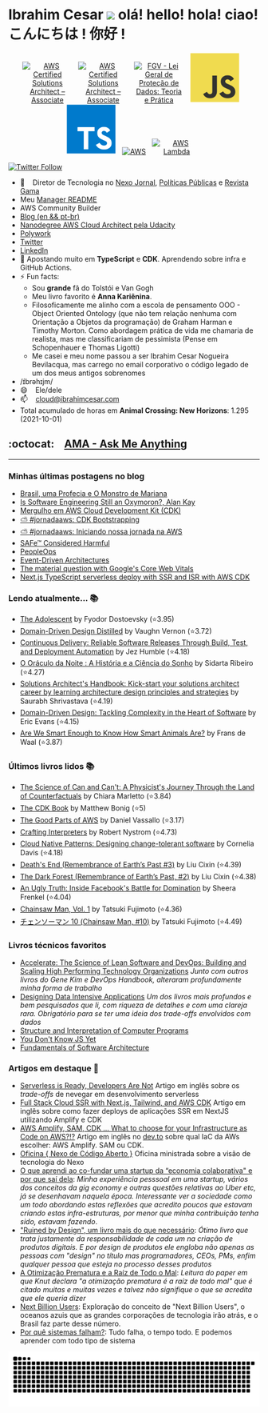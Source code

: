 # Ibrahim Cesar <img src="https://raw.githubusercontent.com/MartinHeinz/MartinHeinz/master/wave.gif" width="42px" style="max-width:100%;"> olá! hello! hola! ciao! こんにちは ! 你好 !

<p align="middle">
<a href="https://www.youracclaim.com/badges/e986686b-8c9f-4488-a9be-5724d82c6e48" target="_blank" title="Badge AWS Certified Solutions Architect – Associate" alt="AWS Certified Solutions Architect – Associate"><img src="https://ibrahimcesar.cloud/assets/images/badges/AWS-SolArchitect-Associate-2020-high.png" alt="AWS Certified Solutions Architect – Associate" width="100px"  style="max-width:100px;"></a>&nbsp; &nbsp;<a href="https://www.youracclaim.com/badges/c3bd4b17-9465-4bb6-a8c2-419f72302124" target="_blank" title="Badge AWS Certified Cloud Practitioner" alt="AWS Certified Cloud Practitioner"><img src="https://ibrahimcesar.cloud//assets/images/badges/AWS-CloudPractitioner-2020-high.png" alt="AWS Certified Solutions Architect – Associate" width="100px"  style="max-width:100px;"></a>&nbsp; &nbsp;<a href="https://brasilopenbadge.com.br/pages/badge/418bf1ce1437adeeb5d0352fcd92b1d2" target="_blank" alt="FGV - Lei Geral de Proteção de Dados: Teoria e Prática" title="FGV - Lei Geral de Proteção de Dados: Teoria e Prática"><img src="https://ibrahimcesar.cloud/assets/images/badges/fgv-lgpd-high.png" alt="FGV - Lei Geral de Proteção de Dados: Teoria e Prática" width="100px"  style="max-width:100px;"></a>&nbsp; &nbsp;<a href="https://amzn.to/3tpAp6i" target="_blank" title="JavaScript" alt="JavaScript"><img src="https://github.com/devicons/devicon/blob/master/icons/javascript/javascript-original.svg" alt="JavaScript" width="100px"  style="max-width:100px;"/></a>&nbsp; &nbsp;<a href="https://amzn.to/2QorOSA" target="_blank" title="TypeScript" alt="TypeScript"><img src="https://github.com/devicons/devicon/blob/master/icons/typescript/typescript-original.svg" alt="TypeScript" width="100px"  style="max-width:100px;"/></a>&nbsp; &nbsp;<a href="https://devbooks.club/books/aws-well-architected/" target="_blank" title="AWS" alt="AWS"><img src="https://cdn.worldvectorlogo.com/logos/aws-2.svg" alt="AWS"  width="100px"  style="max-width:100px;"/></a>&nbsp; &nbsp;<a href="https://aws.amazon.com/serverless/" target="_blank" title="Serverless" alt="Serverless"><img src="https://cdn.worldvectorlogo.com/logos/aws-lambda-1.svg" alt="AWS Lambda" width="100px"  style="max-width:100px;"/></a>
    </p>

[![Twitter Follow](https://img.shields.io/twitter/follow/ibrahimcesar?label=People%20following%20me%20on%20Twitter&style=social)](https://twitter.com/intent/follow?screen_name=ibrahimcesar)


- 🦕 &nbsp;&nbsp; Diretor de Tecnologia no  [Nexo Jornal](https://www.nexojornal.com.br/), [Políticas Públicas](https://pp.nexojornal.com.br/) e [Revista Gama](https://gamarevista.com.br)
- Meu [Manager README](https://github.com/ibrahimcesar/Manager-README)
- AWS Community Builder
- [Blog (en && pt-br)](https://ibrahimcesar.cloud)
- [Nanodegree AWS Cloud Architect pela Udacity](https://graduation.udacity.com/confirm/UDRWJKSP)
- [Polywork](https://www.polywork.com/ibrahimcesar)
- [Twitter](https://www.twitter.com/ibrahimcesar/)
- [LinkedIn](https://www.linkedin.com/in/ibrahimcesar/)
- 🌱 Apostando muito em **TypeScript** e **CDK**. Aprendendo sobre infra e GitHub Actions.
- ⚡ Fun facts: 
    - Sou **grande** fã do Tolstói e Van Gogh
    - Meu livro favorito é **Anna Kariênina**.
    - Filosoficamente me alinho com a escola de pensamento OOO - Object Oriented Ontology (que não tem relação nenhuma com Orientação a Objetos da programação) de Graham Harman e Timothy Morton. Como abordagem prática de vida me chamaria de realista, mas me classificariam de pessimista (Pense em Schopenhauer e Thomas Ligotti)
    - Me casei e meu nome passou a ser Ibrahim Cesar Nogueira Bevilacqua, mas carrego no email corporativo o código legado de um dos meus antigos sobrenomes
- /ɪ́brəhɪjm/
- 😄  &nbsp;&nbsp; Ele/dele
- 📫  &nbsp;&nbsp; cloud@ibrahimcesar.com
- Total acumulado de horas em **Animal Crossing: New Horizons**: 1.295 (2021-10-01)

## :octocat: &nbsp;&nbsp; [AMA - Ask Me Anything](https://github.com/ibrahimcesar/ibrahimcesar/discussions/categories/ama-ask-me-anything)

---

### Minhas últimas postagens no blog

<!-- POSTS_LIST:START -->
- [Brasil, uma Profecia e O Monstro de Mariana](https://ibrahimcesar.cloud/blog/brasil-uma-profecia-o-monstro-de-mariana-ficcao-ibrahim-cesar/)
- [Is Software Engineering Still an Oxymoron?, Alan Kay](https://ibrahimcesar.cloud/blog/is-software-engineering-still-an-oxymoron-alan-kay/)
- [Mergulho em AWS Cloud Development Kit &lpar;CDK&rpar;](https://ibrahimcesar.cloud/blog/mergulho-cdk/)
- [⛅ #jornadaaws: CDK Bootstrapping](https://ibrahimcesar.cloud/blog/cdk-bootstrapping/)
- [⛅ #jornadaaws:  Iniciando nossa jornada na AWS](https://ibrahimcesar.cloud/blog/jornada-aws-iniciando-na-nuvem-aws/)
- [SAFe™ Considered Harmful](https://ibrahimcesar.cloud/blog/SAFe-considered-harmful/)
- [PeopleOps](https://ibrahimcesar.cloud/blog/peopleops-integracao-continua-do-time-entrega-continua-de-valor/)
- [Event-Driven Architectures](https://ibrahimcesar.cloud/blog/event-driven-architectures/)
- [The material question with Google&#39;s Core Web Vitals](https://ibrahimcesar.cloud/blog/the-material-question-with-google-web-core-vitals/)
- [Next.js TypeScript serverless deploy with SSR and ISR with AWS CDK](https://ibrahimcesar.cloud/blog/nextjs-typescript-serverless-deploy-with-ssr-and-isr-with-aws-cdk/)
<!-- POSTS_LIST:END -->


### Lendo atualmente... 📚

<!-- READING_LIST:START -->
- [The Adolescent](https://www.goodreads.com/review/show/3907651091?utm_medium=api&utm_source=rss) by Fyodor Dostoevsky (⭐️3.95)
- [Domain-Driven Design Distilled](https://www.goodreads.com/review/show/3794487218?utm_medium=api&utm_source=rss) by Vaughn Vernon (⭐️3.72)
- [Continuous Delivery: Reliable Software Releases Through Build, Test, and Deployment Automation](https://www.goodreads.com/review/show/3747959698?utm_medium=api&utm_source=rss) by Jez Humble (⭐️4.18)
- [O Oráculo da Noite : A História e a Ciência do Sonho](https://www.goodreads.com/review/show/3744391446?utm_medium=api&utm_source=rss) by Sidarta Ribeiro (⭐️4.27)
- [Solutions Architect's Handbook: Kick-start your solutions architect career by learning architecture design principles and strategies](https://www.goodreads.com/review/show/3698008428?utm_medium=api&utm_source=rss) by Saurabh Shrivastava (⭐️4.19)
- [Domain-Driven Design: Tackling Complexity in the Heart of Software](https://www.goodreads.com/review/show/3668099235?utm_medium=api&utm_source=rss) by Eric Evans (⭐️4.15)
- [Are We Smart Enough to Know How Smart Animals Are?](https://www.goodreads.com/review/show/2896016684?utm_medium=api&utm_source=rss) by Frans de Waal (⭐️3.87)
<!-- READING_LIST:END -->

### Últimos livros lidos 📚

<!-- READ_LIST:START -->
- [The Science of Can and Can't: A Physicist's Journey Through the Land of Counterfactuals](https://www.goodreads.com/review/show/4338329661?utm_medium=api&utm_source=rss) by Chiara Marletto (⭐️3.84)
- [The CDK Book](https://www.goodreads.com/review/show/4368508354?utm_medium=api&utm_source=rss) by Matthew Bonig (⭐️5)
- [The Good Parts of AWS](https://www.goodreads.com/review/show/4354121130?utm_medium=api&utm_source=rss) by Daniel Vassallo (⭐️3.17)
- [Crafting Interpreters](https://www.goodreads.com/review/show/4313478006?utm_medium=api&utm_source=rss) by Robert Nystrom (⭐️4.73)
- [Cloud Native Patterns: Designing change-tolerant software](https://www.goodreads.com/review/show/3744387924?utm_medium=api&utm_source=rss) by Cornelia Davis (⭐️4.18)
- [Death's End (Remembrance of Earth’s Past #3)](https://www.goodreads.com/review/show/4303248689?utm_medium=api&utm_source=rss) by Liu Cixin (⭐️4.39)
- [The Dark Forest (Remembrance of Earth’s Past, #2)](https://www.goodreads.com/review/show/4301103018?utm_medium=api&utm_source=rss) by Liu Cixin (⭐️4.38)
- [An Ugly Truth: Inside Facebook's Battle for Domination](https://www.goodreads.com/review/show/4206887563?utm_medium=api&utm_source=rss) by Sheera Frenkel (⭐️4.04)
- [Chainsaw Man, Vol. 1](https://www.goodreads.com/review/show/4206373494?utm_medium=api&utm_source=rss) by Tatsuki Fujimoto (⭐️4.36)
- [チェンソーマン 10 (Chainsaw Man, #10)](https://www.goodreads.com/review/show/4206373839?utm_medium=api&utm_source=rss) by Tatsuki Fujimoto (⭐️4.49)
<!-- READ_LIST:END -->

### Livros técnicos favoritos

- [Accelerate: The Science of Lean Software and DevOps: Building and Scaling High Performing Technology Organizations](https://amzn.to/3pso93l) *Junto com outros livros do Gene Kim e DevOps Handbook, alteraram profundamente minha forma de trabalho*  
- [Designing Data Intensive Applications](https://amzn.to/2UqSK2K) *Um dos livros mais profundos e bem pesquisados que li, com riqueza de detalhes e com uma clareja rara. Obrigatório para se ter uma ideia dos trade-offs envolvidos com dados*
- [Structure and Interpretation of Computer Programs](https://mitpress.mit.edu/sites/default/files/sicp/full-text/book/book.html)
- [You Don't Know JS Yet](https://github.com/getify/You-Dont-Know-JS)
- [Fundamentals of Software Architecture](https://amzn.to/2Uny6AP)

### Artigos em destaque 📓

- [Serverless is Ready, Developers Are Not](https://dev.to/aws-builders/serverless-is-ready-developers-are-not-12f9) Artigo em inglês sobre os _trade-offs_ de nevegar em desenvolvimento serverless  
- [Full Stack Cloud SSR with Next.js, Tailwind, and AWS CDK](https://dev.to/aws-builders/full-stack-cloud-ssr-with-next-js-tailwind-and-aws-cdk-416c) Artigo em inglês sobre como fazer deploys de aplicações SSR em NextJS utilizando Amplify e CDK  
- [AWS Amplify, SAM, CDK ... What to choose for your Infrastructure as Code on AWS?!?](https://dev.to/aws-builders/aws-amplify-sam-cdk-what-to-choose-for-your-infrastructure-as-code-on-aws-lh2) Artigo em inglês no [dev.to](https://dev.to/) sobre qual IaC da AWs escolher: AWS Amplify. SAM ou CDK.
- [Oficina { Nexo de Código Aberto }](https://ibrahimcesar.cloud/blog/nexo-de-codigo-aberto/) Oficina ministrada sobre a visão de tecnologia do Nexo  
- [O que aprendi ao co-fundar uma startup da “economia colaborativa" e por que saí dela](https://ibrahimcesar.cloud/blog/o-que-aprendi-ao-co-fundar-uma-startup-da-economia-colaborativa-e-por-que-sai-dela/):  *Minha experiência pesssoal em uma startup, vários dos conceitos da gig economy e outras questões relativas ao Uber etc, já se desenhavam naquela época. Interessante ver a sociedade como um todo abordando estas reflexões que acredito poucos que estavam criando estas infra-estruturas, por menor que minha  contribuição tenha sido, estavam fazendo*.  
- ["Ruined by Design", um livro mais do que necessário](https://brasil.uxdesign.cc/ruined-by-design-um-livro-mais-do-que-necess%C3%A1rio-9a4026ee110e): *Ótimo livro que trata justamente da responsabilidade de cada um na criação de produtos digitais. E por design de produtos ele engloba não apenas as pessoas com "design" no título mas programadores, CEOs, PMs, enfim qualquer pessoa que esteja no processo desses produtos*  
- [A Otimização Prematura e a Raíz de Todo o Mal](https://ibrahimcesar.cloud/blog/otimizacao-prematura-e-a-raiz-de-todo-mal/): *Leitura do paper em que Knut declara "a otimização prematura é a raíz de todo mal" que é citado muitas e muitas vezes e talvez não signifique o que se acredita que ele queria dizer*  
- [Next Billion Users](https://ibrahimcesar.cloudd/blog/nbu-next-billion-users-brasil/): Exploração do conceito de "Next Billion Users", o oceanos azuis que as grandes corporações de tecnologia irão atrás, e o Brasil faz parte desse número.  
- [Por quê sistemas falham?](https://ibrahimcesar.cloud/blog/por-que-sistemas-falham/): Tudo falha, o tempo todo. E podemos aprender com todo tipo de sistema

![Snake animation](https://github.com/ibrahimcesar/ibrahimcesar/blob/output/github-contribution-grid-snake.svg)
